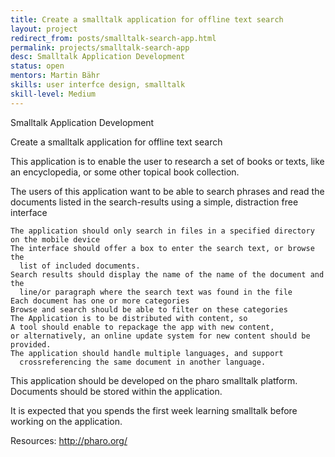 ```yaml
---
title: Create a smalltalk application for offline text search
layout: project
redirect_from: posts/smalltalk-search-app.html
permalink: projects/smalltalk-search-app
desc: Smalltalk Application Development
status: open
mentors: Martin Bähr
skills: user interfce design, smalltalk
skill-level: Medium
---
```

Smalltalk Application Development


Create a smalltalk application for offline text search


This application is to enable the user to research a set of books or texts,
like an encyclopedia, or some other topical book collection.

The users of this application want to be able to search phrases and read the
documents listed in the search-results using a simple, distraction free
interface

    The application should only search in files in a specified directory on the mobile device
    The interface should offer a box to enter the search text, or browse the
      list of included documents.
    Search results should display the name of the name of the document and the
      line/or paragraph where the search text was found in the file
    Each document has one or more categories
    Browse and search should be able to filter on these categories
    The Application is to be distributed with content, so
    A tool should enable to repackage the app with new content,
    or alternatively, an online update system for new content should be provided.
    The application should handle multiple languages, and support
      crossreferencing the same document in another language.

This application should be developed on the pharo smalltalk platform. Documents
should be stored within the application.

It is expected that you spends the first week learning smalltalk before working
on the application.

Resources: http://pharo.org/

